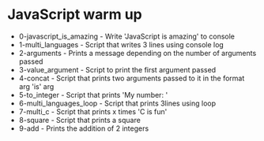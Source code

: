 # JavaScript warm up

- 0-javascript_is_amazing - Write 'JavaScript is amazing' to console
- 1-multi_languages - Script that writes 3 lines using console log
- 2-arguments - Prints a message depending on the number of arguments passed
- 3-value_argument - Script to print the first argument passed
- 4-concat - Script that prints two arguments passed to it in the format arg 'is' arg
- 5-to_integer - Script that prints 'My number: <first argument converted in integer>'
- 6-multi_languages_loop - Script that prints 3lines using loop
- 7-multi_c - Script that prints x times 'C is fun'
- 8-square - Script that prints a square
- 9-add - Prints the addition of 2 integers
